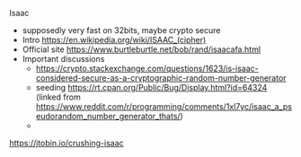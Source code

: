 
Isaac

* supposedly very fast on 32bits, maybe crypto secure
* Intro https://en.wikipedia.org/wiki/ISAAC_(cipher)
* Official site https://www.burtleburtle.net/bob/rand/isaacafa.html
* Important discussions
  * https://crypto.stackexchange.com/questions/1623/is-isaac-considered-secure-as-a-cryptographic-random-number-generator
  * seeding https://rt.cpan.org/Public/Bug/Display.html?id=64324 (linked from https://www.reddit.com/r/programming/comments/1xl7yc/isaac_a_pseudorandom_number_generator_thats/)
  *

https://jtobin.io/crushing-isaac
